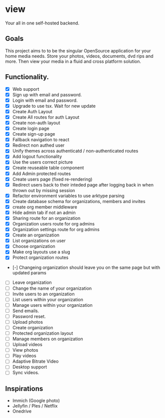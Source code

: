 # view

Your all in one self-hosted backend. 

## Goals

This project aims to to be the singular OpenSource application for your home media needs. Store your photos, videos, documents, dvd rips and more. Then view your media in a fluid and cross platform solution. 

## Functionality. 
- [x] Web support
- [x] Sign up with email and password.
- [x] Login with email and password.
- [x] Upgrade to use tsx. Wait for new update
- [x] Create Auth Layout
- [x] Create All routes for auth Layout
- [x] Create non-auth layout
- [x] Create login page
- [x] Create sign-up page
- [x] Fallback navigation to react
- [x] Redirect non authed user
- [x] Unify themes across authenticatd / non-authenticated routes
- [x] Add logout functionality
- [x] Use the users correct picture
- [x] Create reuseable table component
- [x] Add Admin protected routes
- [x] Create users page (fixed re-rendering)
- [x] Redirect users back to their inteded page after logging back in when thrown out by missing session 
- [x] Refactor environment variables to use arktype parsing
- [x] Create database schema for organizations, members and invites
- [x] create org member middleware
- [x] Hide admin tab if not an admin
- [x] Sharing route for an organization
- [x] Organization users route for org admins  
- [x] Organization settings route for org admins 
- [x] Create an organization
- [x] List organizations on user
- [x] Choose organization
- [x] Make org layouts use a slug
- [x] Protect organization routes 
- [-] Changeing organization should leave you on the same page but with updated params  
- [ ] Leave organization
- [ ] Change the name of your organization
- [ ] Invite users to an organization
- [ ] List users within your organization
- [ ] Manage users within your organization
- [ ] Send emails.
- [ ] Password reset.
- [ ] Upload photos
- [ ] Create organization
- [ ] Protected organization layout
- [ ] Manage members on organization
- [ ] Upload videos
- [ ] View photos
- [ ] Play videos
- [ ] Adaptive Bitrate Video
- [ ] Desktop support
- [ ] Sync videos. 

## Inspirations
- Immich (Google photo)
- Jellyfin / Ples / Netflix
- Onedrive
